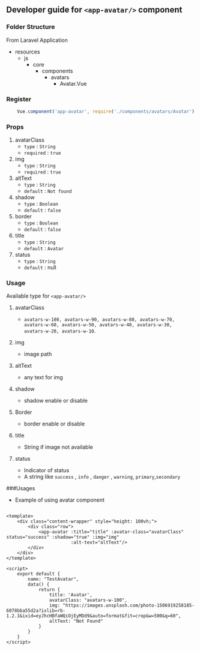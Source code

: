 ## Developer guide for `<app-avatar/>` component

### Folder Structure

From Laravel Application

- resources
    - js
        - core
            - components
                - avatars
                    - Avatar.Vue
                    

### Register

```js
    Vue.component('app-avatar', require('./components/avatars/Avatar').default);
```


### Props

1. avatarClass
    - `type` : `String`
    - `required` : `true`
2. img
    - `type` : `String`
    - `required` : `true`
3. altText
   - `type` : `String`
   - `default` : `Not found`
4. shadow
    - `type` : `Boolean`
    - `default` : `false`
5. border
    - `type` : `Boolean`
    - `default` : `false`
6. title
    - `type` : `String`
    - `default` : `Avatar`
7. status
    - `type` : `String`
    - `default` : null



### Usage

Available type for `<app-avatar/>`

1. avatarClass
    - `avatars-w-100, avatars-w-90, avatars-w-80, avatars-w-70, avatars-w-60, avatars-w-50, avatars-w-40, avatars-w-30, avatars-w-20, avatars-w-10`.

2. img 
    - image path

3. altText
    - any text for img
4. shadow
    - shadow enable or disable
5. Border
    - border enable or disable
6. title
    - String if image not available
7. status
    - Indicator of status
    - A string like `success` , `info` , `danger` , `warning`, `primary`,`secondary`

###Usages
 - Example of using avatar component
```

<template>
    <div class="content-wrapper" style="height: 100vh;">
        <div class="row">
            <app-avatar :title="title" :avatar-class="avatarClass" status="success" :shadow="true" :img="img"
                        :alt-text="altText"/>
        </div>
    </div>
</template>

<script>
    export default {
        name: "TestAvatar",
        data() {
            return {
                title: 'Avatar',
                avatarClass: "avatars-w-100",
                img: "https://images.unsplash.com/photo-1506919258185-6078bba55d2a?ixlib=rb-1.2.1&ixid=eyJhcHBfaWQiOjEyMDd9&auto=format&fit=crop&w=500&q=60",
                altText: "Not Found"
            }
        }
    }
</script>



```
